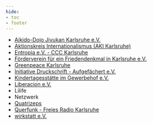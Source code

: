 ```yaml
---
hide:
- toc
- footer
---
```


* [Aikido-Dojo Jiyukan Karlsruhe e.V.](http://www.aikido-jiyukan.de)
* [Aktionskreis Internationalismus (AKI Karlsruhe)](http://aki-karlsruhe.de)
* [Entropia e.V. - CCC Karlsruhe](https://entropia.de)
* [Förderverein für ein Friedendenkmal in Karlsruhe e.V.](http://friedensdenkmal-karlsruhe.de)
* [Greenpeace Karlsruhe](http://www.greenpeace-karlsruhe.de)
* [Initiative Druckschrift - Aufgefächert e.V.](https://druckschrift-ka.de)
* [Kindertagesstätte im Gewerbehof e.V.](https://kita-im-gewerbehof.de)
* [Liberacion e.V.](https://www.cafe-liberacion.de)
* Lilife
* Netzwerk
* [Quatrizeps](http://www.quatrizeps.de)
* [Querfunk - Freies Radio Karlsruhe](https://querfunk.info)
* [wirkstatt e.V.](https://www.wirkstatt.com)
